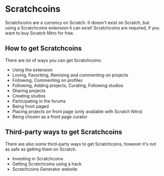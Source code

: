 # Scratchcoins
Scratchcoins are a currency on Scratch. It doesn't exist on Scratch, but using a Scratchcoins extension it can exist! Scratchcoins are required, if you want to buy Scratch Nitro for free.
## How to get Scratchcoins
There are lot of ways you can get Scratchcoins:
- Using the extension
- Loving, Favoriting, Remixing and commenting on projects
- Following, Commenting on profiles
- Following, Adding projects, Curating, Following studios
- Sharing projects
- Creating studios
- Participating in the forums
- Being front paged
- Placing projects on front page (only available with Scratch Nitro)
- Being chosen as a front page curator
## Third-party ways to get Scratchcoins
There are also some third-party ways to get Scratchcoins, however it's not as safe as getting them on Scratch.
- Investing in Scratchcoins
- Getting Scratchcoins using a hack
- Scratchcoins Generator website
